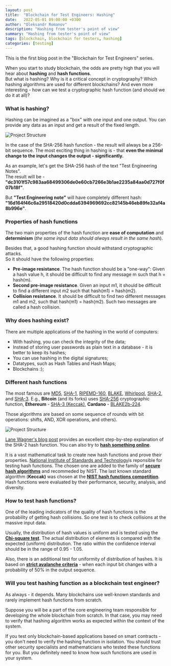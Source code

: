```yaml
---
layout: post
title:  "Blockchain for Test Engineers: Hashing"
date:   2022-05-01 09:00:00 +0300
author: "Oleksandr Romanov"
description: "Hashing from tester's point of view"
summary: "Hashing from tester's point of view"
tags: [blockchain, blockchain for testers, hashing]
categories: [testing]
---
```


This is the first blog post in the "Blockchain for Test Engineers" series.  

When you start to study blockchain, the odds are pretty high that you will hear about **hashing** and **hash functions**.  
But what is hashing? Why is it a critical concept in cryptography? Which hashing algorithms are used for different blockchains? And even more interesting - how can we test a cryptographic hash function (and should we do it at all)?  
 
### What is hashing?
Hashing can be imagined as a "box" with one input and one output. You can provide any data as an input and get a result of the fixed length.  

![Project Structure](/img/20220501/hash-function.png)

In the case of the SHA-256 hash function - the result will always be a 256-bit sequence. The most exciting thing in hashing is - that **even the minimal change to the input changes the output - significantly.**  

As an example, let's get the SHA-256 hash of the text "Test Engineering Notes".  
The result will be - **"dc3101f57c983aa68499306de0e60cb7266e3b1ae2235a84aa0d727f0f07b18f"**.  

But **"Test Engineering note"** will have completely different hash: **"16d164f46c6a29518420d0cdda6394969692cc82145b46eb89fe32af4a8b996e"**.  

### Properties of hash functions
The two main properties of the hash function are **ease of computation** and **determinism** (*the same input data should always result in the same hash*).

Besides that, a good hashing function should withstand cryptographic attacks.  
So it should have the following properties:  
- **Pre-image resistance**. The hash function should be a "one-way": Given a hash value h, it should be difficult to find any message m such that h = hash(m). 
- **Second pre-image resistance**. Given an input m1, it should be difficult to find a different input m2 such that hash(m1) = hash(m2).
- **Collision resistance**. It should be difficult to find two different messages m1 and m2, such that hash(m1) = hash(m2). Such two messages are called a hash collision. 

### Why does hashing exist? 
There are multiple applications of the hashing in the world of computers:  

- With hashing, you can check the integrity of the data;
- Instead of storing user passwords as plain text in a database - it is better to keep its hashes;
- You can use hashing in the digital signatures;
- Datatypes, such as Hash Tables and Hash Maps;
- Blockchains :);

### Different hash functions

The most famous are [MD5](https://en.wikipedia.org/wiki/MD5), [SHA-1](https://en.wikipedia.org/wiki/SHA-1), [RIPEMD-160](https://en.wikipedia.org/wiki/RIPEMD-160), [BLAKE](https://en.wikipedia.org/wiki/BLAKE2), [Whirlpool](https://en.wikipedia.org/wiki/Whirlpool_(cryptography)), [SHA-2](https://en.wikipedia.org/wiki/SHA-2), and [SHA-3](https://en.wikipedia.org/wiki/SHA-3). 
E.g., **Bitcoin** (and its forks) uses [SHA-256](https://en.wikipedia.org/wiki/SHA-2) cryptographic function, **Ethereum** - [SHA-3 (Keccak)](https://en.wikipedia.org/wiki/SHA-3), **Cardano** - [BLAKE2b-224](https://en.wikipedia.org/wiki/BLAKE_(hash_function)#BLAKE2b_algorithm).

Those algorithms are based on some sequence of rounds with bit operations: shifts, AND, XOR operations, and others).  

![Project Structure](/img/20220501/sha-2.png)

[Lane Wagner's blog post](https://blog.boot.dev/cryptography/how-sha-2-works-step-by-step-sha-256/) provides an excellent step-by-step explanation of the SHA-2 hash function. You can also try to **[hash something online](https://emn178.github.io/online-tools/sha256.html)**.

It is a vast mathematical task to create new hash functions and prove their properties. [National Institute of Standards and Technology](https://en.wikipedia.org/wiki/National_Institute_of_Standards_and_Technology)is reponsible for testing hash functions. The chosen one are added to the family of **[secure hash algorithms](https://en.wikipedia.org/wiki/Secure_Hash_Algorithms)** and recommeded by NIST. The last known standard algorithm (**Keccak)** was chosen at the **[NIST hash functions competition](https://en.wikipedia.org/wiki/NIST_hash_function_competition)**. Hash functions were evaluated by their performance, security, analysis, and diversity. 

### How to test hash functions?
One of the leading indicators of the quality of hash functions is the probability of getting hash collisions. So one test is to check collisions at the massive input data. 

Usually, the distribution of hash values ​​is uniform and is tested using the **[Chi-square test](https://en.wikipedia.org/wiki/Chi-squared_test)**. The actual distribution of elements is compared with the expected (uniform) distribution. The ratio within the confidence interval should be in the range of 0.95 - 1.05.

Also, there is an additional test for uniformity of distribution of hashes. It is based on **[strict avalanche criteria](https://en.wikipedia.org/wiki/Avalanche_effect)** - when each input bit changes with a probability of 50% in the output sequence. 

### Will you test hashing function as a blockchain test engineer? 
As always - it depends. Many blockchains use well-known standards and rarely implement hash functions from scratch.  

Suppose you will be a part of the core engineering team responsible for developing the whole blockchain from scratch. In that case, you may need to verify that hashing algorithm works as expected within the context of the system. 

If you test only blockchain-based applications based on smart contracts - you don't need to verify the hashing function in isolation. You should trust other security specialists and mathematicians who tested these functions for you. But you definitely need to know how such functions are used in your system. 




 